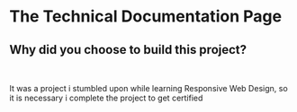 <h1>The Technical Documentation Page</h1>
<h2>Why did you choose to build this project?</h2>
<br>
<p>It was a project i stumbled upon while learning Responsive Web Design, so it is necessary i complete the project to get certified</p>
<br>
